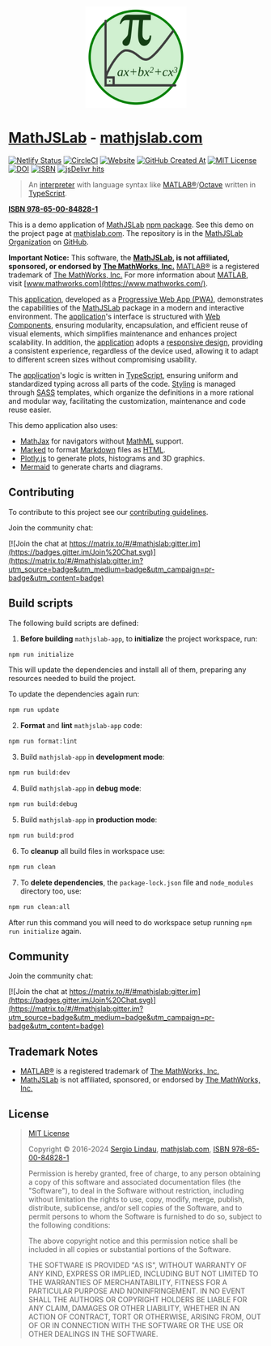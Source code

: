 <p align="center">
    <a href="https://mathjslab.com/" target="_blank" rel="noopener"><img src="images/mathjslab-logo.svg" alt="logo" width="200" height="200" /></a>
</p>

# [MathJSLab](https://mathjslab.com/) - [mathjslab.com](https://mathjslab.com/)

[![Netlify Status](https://api.netlify.com/api/v1/badges/6cec5ea5-c2dd-4b90-a3c1-ff95c8d1f521/deploy-status)](https://app.netlify.com/sites/mathjslab-app/deploys)
[![CircleCI](https://dl.circleci.com/status-badge/img/gh/MathJSLab/mathjslab-app/tree/main.svg?style=svg)](https://dl.circleci.com/status-badge/redirect/gh/MathJSLab/mathjslab-app/tree/main)
[![Website](https://img.shields.io/website?url=https%3A%2F%2Fmathjslab.com%2F)](https://mathjslab.com/)
[![GitHub Created At](https://img.shields.io/github/created-at/MathJSLab/mathjslab-app)](https://github.com/MathJSLab/mathjslab-app)
[![MIT License](https://img.shields.io/badge/License-MIT-brightgreen.svg)](https://github.com/MathJSLab/mathjslab-app/blob/main/LICENSE)
[![DOI](https://zenodo.org/badge/DOI/10.5281/zenodo.8396263.svg)](https://doi.org/10.5281/zenodo.8396263)
[![ISBN](https://img.shields.io/badge/ISBN-978--65--00--84828--1-green?style=flat&link=https://grp.isbn-international.org/search/piid_solr?keys=978-65-00-84828-1)](https://grp.isbn-international.org/search/piid_solr?keys=978-65-00-84828-1)
[![jsDelivr hits](https://img.shields.io/jsdelivr/gh/hy/MathJSLab/mathjslab-app)](https://cdn.jsdelivr.net/gh/MathJSLab/mathjslab-app/)

> An [interpreter](https://en.wikipedia.org/wiki/Interpreter_(computing)) with language syntax like [MATLAB&reg;](https://www.mathworks.com/)/[Octave](https://www.gnu.org/software/octave/) written in [TypeScript](https://www.typescriptlang.org/).

**[ISBN 978-65-00-84828-1](https://grp.isbn-international.org/search/piid_solr?keys=978-65-00-84828-1)**

This is a demo application of [MathJSLab](https://www.npmjs.com/package/mathjslab) [npm package](https://en.wikipedia.org/wiki/Npm). See this demo on the project page at [mathjslab.com](https://mathjslab.com/). The repository is in the
[MathJSLab Organization](https://github.com/MathJSLab) on
[GitHub](https://github.com/).

**Important Notice:** This software, the **[MathJSLab](https://mathjslab.com/),
is not affiliated, sponsored, or endorsed by [The MathWorks, Inc.](https://www.mathworks.com/)**
[MATLAB&reg;](https://www.mathworks.com/products/matlab.html) is a registered
trademark of [The MathWorks, Inc.](https://www.mathworks.com/) For more
information about [MATLAB](https://www.mathworks.com/products/matlab.html), visit
[www.mathworks.com](https://www.mathworks.com/).

This [application](https://en.wikipedia.org/wiki/Web_application), developed as a [Progressive Web App (PWA)](https://pt.wikipedia.org/wiki/Progressive_web_app), demonstrates the capabilities of the [MathJSLab](https://www.npmjs.com/package/mathjslab) package in a modern and interactive environment. The [application](https://en.wikipedia.org/wiki/Web_application)'s interface is structured with [Web Components](https://developer.mozilla.org/en-US/docs/Web/API/Web_components), ensuring modularity, encapsulation, and efficient reuse of visual elements, which simplifies maintenance and enhances project scalability. In addition, the [application](https://en.wikipedia.org/wiki/Web_application) adopts a [responsive design](https://en.wikipedia.org/wiki/Responsive_web_design), providing a consistent experience, regardless of the device used, allowing it to adapt to different screen sizes without compromising usability.

The [application](https://en.wikipedia.org/wiki/Web_application)'s logic is written in [TypeScript](https://www.typescriptlang.org/), ensuring uniform and standardized typing across all parts of the code. [Styling](https://www.w3.org/TR/css/) is managed through [SASS](https://sass-lang.com/) templates, which organize the definitions in a more rational and modular way, facilitating the customization, maintenance and code reuse easier.

This demo application also uses:

* [MathJax](https://www.mathjax.org/) for navigators without [MathML](https://www.w3.org/Math/) support.
* [Marked](https://www.npmjs.com/package/marked) to format [Markdown](https://www.markdownguide.org/) files as [HTML](https://developer.mozilla.org/en-US/docs/Web/HTML).
* [Plotly.js](https://plotly.com/javascript/) to generate plots, histograms and 3D graphics.
* [Mermaid](https://mermaid.js.org/) to generate charts and diagrams.

## Contributing

To contribute to this project see our
[contributing guidelines](https://github.com/MathJSLab/mathjslab-app/blob/main/CONTRIBUTING.md).

Join the community chat:

[![Join the chat at https://matrix.to/#/#mathjslab:gitter.im](https://badges.gitter.im/Join%20Chat.svg)](https://matrix.to/#/#mathjslab:gitter.im?utm_source=badge&utm_medium=badge&utm_campaign=pr-badge&utm_content=badge)

## Build scripts

The following build scripts are defined:

1. **Before building** `mathjslab-app`, to **initialize** the project workspace, run:
```bash
npm run initialize
```
This will update the dependencies and install all of them, preparing any
resources needed to build the project.

To update the dependencies again run:
```bash
npm run update
```

2. **Format** and **lint** `mathjslab-app` code:
```bash
npm run format:lint
```

3. Build `mathjslab-app` in **development mode**:
```bash
npm run build:dev
```

4. Build `mathjslab-app` in **debug mode**:
```bash
npm run build:debug
```

5. Build `mathjslab-app` in **production mode**:
```bash
npm run build:prod
```

6. To **cleanup** all build files in workspace use:
```bash
npm run clean
```

7. To **delete dependencies**, the `package-lock.json` file and `node_modules`
directory too, use:
```bash
npm run clean:all
```
After run this command you will need to do workspace setup running
`npm run initialize` again.

## Community

Join the community chat:

[![Join the chat at https://matrix.to/#/#mathjslab:gitter.im](https://badges.gitter.im/Join%20Chat.svg)](https://matrix.to/#/#mathjslab:gitter.im?utm_source=badge&utm_medium=badge&utm_campaign=pr-badge&utm_content=badge)

## Trademark Notes

- [MATLAB&reg;](https://www.mathworks.com/products/matlab.html) is a registered trademark of [The MathWorks, Inc.](https://www.mathworks.com/)
- [MathJSLab](https://mathjslab.com/) is not affiliated, sponsored, or endorsed by [The MathWorks, Inc.](https://www.mathworks.com/)

## License

>[MIT License](https://opensource.org/license/mit)
>
>Copyright &copy; 2016-2024 [Sergio Lindau](mailto:sergiolindau@gmail.com), [mathjslab.com](https://mathjslab.com/), [ISBN 978-65-00-84828-1](https://grp.isbn-international.org/search/piid_solr?keys=978-65-00-84828-1)
>
>Permission is hereby granted, free of charge, to any person obtaining a copy
>of this software and associated documentation files (the "Software"), to deal
>in the Software without restriction, including without limitation the rights
>to use, copy, modify, merge, publish, distribute, sublicense, and/or sell
>copies of the Software, and to permit persons to whom the Software is
>furnished to do so, subject to the following conditions:
>
>The above copyright notice and this permission notice shall be included in all
>copies or substantial portions of the Software.
>
>THE SOFTWARE IS PROVIDED "AS IS", WITHOUT WARRANTY OF ANY KIND, EXPRESS OR
>IMPLIED, INCLUDING BUT NOT LIMITED TO THE WARRANTIES OF MERCHANTABILITY,
>FITNESS FOR A PARTICULAR PURPOSE AND NONINFRINGEMENT. IN NO EVENT SHALL THE
>AUTHORS OR COPYRIGHT HOLDERS BE LIABLE FOR ANY CLAIM, DAMAGES OR OTHER
>LIABILITY, WHETHER IN AN ACTION OF CONTRACT, TORT OR OTHERWISE, ARISING FROM,
>OUT OF OR IN CONNECTION WITH THE SOFTWARE OR THE USE OR OTHER DEALINGS IN THE
>SOFTWARE.
